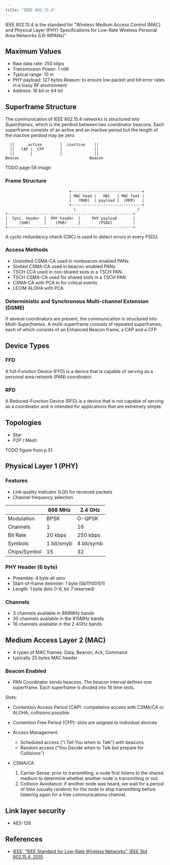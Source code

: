 ```yaml
---
title: "IEEE 802.15.4"
---
```

IEEE 802.15.4 is the standard for “Wireless Medium Access Control (MAC) and Physical Layer (PHY) Specifications for Low-Rate Wireless Personal Area Networks (LR-WPANs)”



## Maximum Values
* Raw data rate: 250 kbps
* Transmission Power: 1 mW
* Typical range: 10 m
* PHY payload: 127 bytes
	Reason: to ensure low packet and bit error rates in a lossy RF environment
* Address: 16 bit or 64 bit


## Superframe Structure
The communication of IEEE 802.15.4 networks is structured into *Superframes*, which is the perdiod between two coordinator beacons. Each superframe consists of an active and an inactive period but the length of the inactive perdiod may be zero.

```diagram
  ||      active        |  inactive    ||
  ||   CAP |  CFP       |              ||
  ||       |            |              ||
Beacon                               Beacon
```


TODO page 58 image

### Frame Structure

```diagram
                            +-------------------------------+
                            | MAC head |   MAC   | MAC foot |
                            |   (MHR)  | payload |  (MFR)   |
                            +-------------------------------+
                              \                           /
+-------------------------------------------------------+
|  Sync. header  |  PHY header  |     PHY payload       |
|     (SHR)      |    (PHR)     |        (PSDU)         |
+-------------------------------------------------------+
```

A cyclic redundancy check (CRC) is used to detect errors in every PSDU.

### Access Methods

* Unslotted CSMA-CA used in nonbeacon-enabled PANs
* Slotted CSMA-CA used in beacon-enabled PANs
* TSCH CCA used in non-shared slots in a TSCH PAN
* TSCH CSMA-CA used for shared slots in a TSCH PAN
* CSMA-CA with PCA in for critical events
* LECIM ALOHA with PCA




### Deterministic and Synchronous Multi-channel Extension (DSME)
If several coordinators are present, the communication is structured into *Multi-Superframes*. A multi-superframe consists of repeated superframes, each of which consists of an Enhanced Beacon frame, a CAP and a CFP.



## Device Types

<div class="tabbox" markdown>

### FFD
A full-Function Device (FFD) is a device that is capable of serving as a personal area network (PAN) coordinator.


### RFD
A Reduced-Function Device (RFD) is a device that is not capable of serving as a coordinator and is intended for applications that are extremely simple.

</div>


## Topologies
* Star
* P2P / Mesh


TODO figure from p 51



## Physical Layer 1 (PHY)

### Features
* Link quality indicator (LQI) for received packets
* Channel frequency selection


|              |  868 MHz   |    2.4 GHz |
|--------------|------------|------------|
| Modulation   | BPSK       |    O-QPSK  |
| Channels     |          1 |        16  |
| Bit Rate     |    20 kbps |   250 kbps |
| Symbols      | 1 bit/smyb | 4 bit/symb |
| Chips/Symbol |         15 |         32 |


### PHY Header (6 byte)
* Preamble: 4 byte all zero
* Start-of-frame delimiter: 1 byte (0b11100101)
* Length: 1 byte (bits 0-6, bit 7 reserved)



### Channels
* 3 channels available in 868MHz bands
* 30 channels available in the 915MHz bands
* 16 channels available in the 2.4GHz bands





## Medium Access Layer 2 (MAC)
* 4 types of MAC frames: Data, Beacon, Ack, Command
* typically 25 bytes MAC header


### Beacon Enabled
* PAN Coordinator sends beacons. The beacon interval defines one superframe. Each superframe is divided into 16 time slots.


Slots:
* Contention Access Period (CAP): competetive access with CSMA/CA or ALOHA, collisions possible
* Contention Free Period (CFP): slots are asigned to individual devices



* Access Management:
	- Scheduled access (“I Tell You when to Talk”) with beacons
	- Random access (“You Decide when to Talk but prepare for Collisions”)

* CSMA/CA
	1. Carrier Sense: prior to transmitting, a node first listens to the shared medium to determine whether another node is transmitting or not.
	1. Collision Avoidance: if another node was heard, we wait for a period of time (usually random) for the node to stop transmitting before listening again for a free communications channel.




## Link layer security
* AES-128




## References
* [IEEE: “IEEE Standard for Low-Rate Wireless Networks”, IEEE Std 802.15.4, 2015]()
